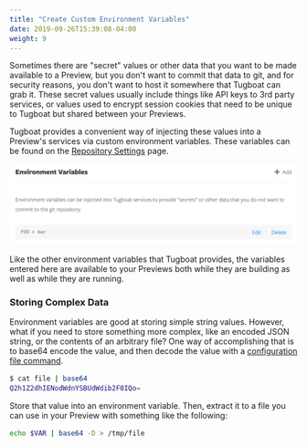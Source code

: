 ```yaml
---
title: "Create Custom Environment Variables"
date: 2019-09-26T15:39:08-04:00
weight: 9
---
```


Sometimes there are "secret" values or other data that you want to be made available to a Preview, but you don't want to
commit that data to git, and for security reasons, you don't want to host it somewhere that Tugboat can grab it. These
secret values usually include things like API keys to 3rd party services, or values used to encrypt session cookies that
need to be unique to Tugboat but shared between your Previews.

Tugboat provides a convenient way of injecting these values into a Preview's services via custom environment variables.
These variables can be found on the
[Repository Settings](/setting-up-tugboat/select-repo-settings/#change-repository-settings) page.

![Environment Variable Configuration](/_images/envvars-config.png)

Like the other environment variables that Tugboat provides, the variables entered here are available to your Previews
both while they are building as well as while they are running.

### Storing Complex Data

Environment variables are good at storing simple string values. However, what if you need to store something more
complex, like an encoded JSON string, or the contents of an arbitrary file? One way of accomplishing that is to base64
encode the value, and then decode the value with a
[configuration file command](/reference/tugboat-configuration/#commands).

```sh
$ cat file | base64
Q2h1Z2dhIENodWdnYSBUdWdib2F0IQo=
```

Store that value into an environment variable. Then, extract it to a file you can use in your Preview with something
like the following:

```sh
echo $VAR | base64 -D > /tmp/file
```
